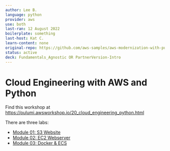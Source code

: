 ```yaml
---
author: Lee B.
language: python
provider: aws
use: both
last-ran: 12 August 2022
boilerplate: something
last-host: Kat C.
learn-content: none
original-repo: https://github.com/aws-samples/aws-modernization-with-pulumi/tree/master/content
status: active
deck: Fundamentals_Agnostic OR PartnerVersion-Intro
---
```


# Cloud Engineering with AWS and Python

Find this workshop at https://pulumi.awsworkshop.io/20_cloud_engineering_python.html

There are three labs:
* [Module 01: S3 Website](https://pulumi.awsworkshop.io/20_cloud_engineering_python/20_getting_started_with_pulumi.html)
* [Module 02: EC2 Webserver](https://pulumi.awsworkshop.io/20_cloud_engineering_python/30_deploying_webservers.html)
* [Module 03: Docker & ECS](https://pulumi.awsworkshop.io/20_cloud_engineering_python/40_ecs.html)